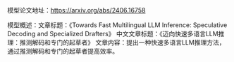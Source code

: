 模型论文地址：https://arxiv.org/abs/2406.16758

模型概述：文章标题：《Towards Fast Multilingual LLM Inference: Speculative Decoding and Specialized Drafters》
中文文章标题：《迈向快速多语言LLM推理：推测解码和专门的起草者》
文章内容：提出一种快速多语言LLM推理方法，通过推测解码和专门的起草者提高效率。
